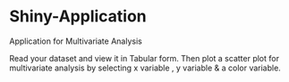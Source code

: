 # Shiny-Application
Application for Multivariate Analysis

Read your dataset and view it in Tabular form.
Then plot a scatter plot for multivariate analysis by selecting x variable , y variable & a color variable.

